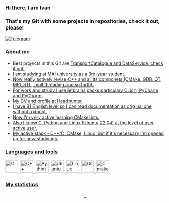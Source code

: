 ### Hi there, I am Ivan 
### That's my Git with some projects in repositories, check it out, please! 
<div id="socials" align="left">
<a href="https://t.me/ikirilin">
<img src="https://img.shields.io/badge/Telegram-blue?style=for-the- badge&logo-telegram&logoColor=white" alt="Telegram"/>
</a> </div>

### About me
-  Best projects in this Git are <a href="https://github.com/Bonartze/TransportCatalogue">TransportCatalogue and DataService<a href="https://github.com/Bonartze/DataService">, check it out.
-  I am studying at MAI university as a 3rd-year student.
-  Now really actively revise C++ and all its componets (CMake, GDB, QT, MPI, STL, multithreading and so forth).
-  For work and strudy I use jetbrains packs particulary CLion, PyCharm and PyCharm. 
-  My  <a href="https://hh.ru/resume/69066d5cff0c289c0c0039ed1f50426b705662">CV and profile at Headhunter.
-  I have B1 English level so I can read documentation as original one without a doubt.
-  Now I'm very active learning CMakeLists.
-  Also I know C, Python and Linux (Ubuntu 22.04) at the level of user active user.
-  My active stack - C++/C, CMake, Linux, but if it's necessary I'm opened up for new studyings.
### Languages and tools
<img src="https://cdn.jsdelivr.net/gh/devicons/devicon/icons/c/c-line.svg"
title="C" width="40" height="40"/>&nbsp;
<img src="https://cdn.jsdelivr.net/gh/devicons/devicon/icons/cplusplus/cplusplus-original.svg"
title="C++" width="40" height="40"/>&nbsp;
<img src="https://cdn.jsdelivr.net/gh/devicons/devicon/icons/python/python-plain.svg"
title="Python" width="40" height="40"/>&nbsp;
<img src="https://cdn.jsdelivr.net/gh/devicons/devicon/icons/ubuntu/ubuntu-plain.svg"
title="Ubuntu" width="40" height="40"/>&nbsp;
<img src="https://cdn.jsdelivr.net/gh/devicons/devicon/icons/linux/linux-original.svg"
title="Linux" width="40" height="40"/>&nbsp;
<img src="https://cdn.jsdelivr.net/gh/devicons/devicon/icons/git/git-original-wordmark.svg"
title="Git" width="40" height="40"/>&nbsp;
<img src="https://cdn.jsdelivr.net/gh/devicons/devicon/icons/cmake/cmake-original.svg"
title="Cmake" width="40" height="40"/>&nbsp;
### My statistics
<div id="stat" align="center">
    <img src="https://github-profile-summary-cards.vercel.app/api/cards/profile-details?username=Bonartze&theme=github_dark" alt=""/>
    <img src="https://github-profile-summary-cards.vercel.app/api/cards/most-commit-language?username=Bonartze&theme=github_dark" alt=""/>
     <img src="https://github-profile-summary-cards.vercel.app/api/cards/stats?username=Bonartze&theme=github_dark" alt=""/>
</div>
